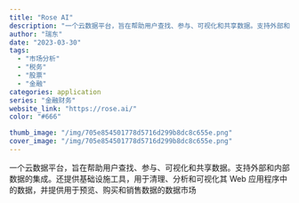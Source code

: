 ```yaml
---
title: "Rose AI"
description: "一个云数据平台，旨在帮助用户查找、参与、可视化和共享数据。支持外部和内部数据的集成。还提供基础设施工具，用于清理、分析和"
author: "瑞东"
date: "2023-03-30"
tags:
  - "市场分析"
  - "税务"
  - "股票"
  - "金融"
categories: application
series: "金融财务"
website_link: "https://rose.ai/"
color: "#666"

thumb_image: "/img/705e854501778d5716d299b8dc8c655e.png"
cover_image: "/img/705e854501778d5716d299b8dc8c655e.png"
---
```


一个云数据平台，旨在帮助用户查找、参与、可视化和共享数据。支持外部和内部数据的集成。还提供基础设施工具，用于清理、分析和可视化其 Web 应用程序中的数据，并提供用于预览、购买和销售数据的数据市场